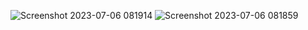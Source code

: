 ![Screenshot 2023-07-06 081914](https://github.com/kritikaVijaysinghRajput/TicTacToe/assets/126145278/7b1e3cf7-e843-4a3c-9024-ce82d88a63fa)
![Screenshot 2023-07-06 081859](https://github.com/kritikaVijaysinghRajput/TicTacToe/assets/126145278/7390e7c3-aee8-4a58-a11e-04efc23cb017)

